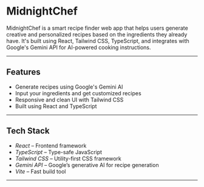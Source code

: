 # MidnightChef

MidnightChef is a smart recipe finder web app that helps users generate creative and personalized recipes based on the ingredients they already have. It's built using React, Tailwind CSS, TypeScript, and integrates with Google's Gemini API for AI-powered cooking instructions.

---

##  Features

-  Generate recipes using Google's Gemini AI
-  Input your ingredients and get customized recipes
-  Responsive and clean UI with Tailwind CSS
-  Built using React and TypeScript

---

## Tech Stack

- *React* – Frontend framework
- *TypeScript* – Type-safe JavaScript
- *Tailwind CSS* – Utility-first CSS framework
- *Gemini API* – Google’s generative AI for recipe generation
- *Vite* – Fast build tool

---

